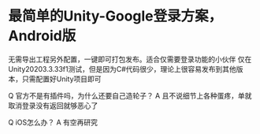 # 最简单的Unity-Google登录方案，Android版
无需导出工程另外配置，一键即可打包发布。适合仅需要登录功能的小伙伴
仅在Unity20203.3.33f1测试，但是因为C#代码很少，理论上很容易发布到其他版本，只需配置好Unity项目即可


Q 官方不是有插件吗，为什么还要自己造轮子？
A 且不说细节上各种蛋疼，单就取消登录没有返回就够恶心了

Q iOS怎么办？
A 有空再研究
